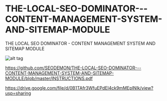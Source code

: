 # THE-LOCAL-SEO-DOMINATOR---CONTENT-MANAGEMENT-SYSTEM-AND-SITEMAP-MODULE
THE LOCAL SEO DOMINATOR - CONTENT MANAGEMENT SYSTEM AND SITEMAP MODULE

![alt tag](https://github.com/SEODEMON/THE-LOCAL-SEO-DOMINATOR---CONTENT-MANAGEMENT-SYSTEM-AND-SITEMAP-MODULE/blob/master/images/seo_dominator.jpg)

https://github.com/SEODEMON/THE-LOCAL-SEO-DOMINATOR---CONTENT-MANAGEMENT-SYSTEM-AND-SITEMAP-MODULE/blob/master/INSTRUCTIONS.pdf

https://drive.google.com/file/d/0B1TAfr3WfuEPdEl4ck9mMEplNlk/view?usp=sharing
